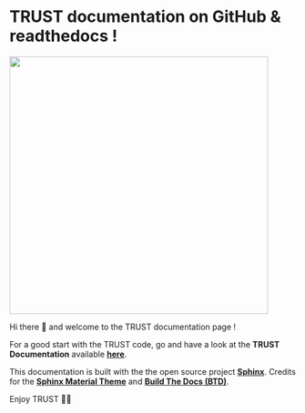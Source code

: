 # TRUST documentation on GitHub & readthedocs !

<img src="https://github.com/cea-trust-platform/trust-code/blob/master/bin/HTML/logo_trust.gif?raw=true" style="width:12cm;">

Hi there 👋 and welcome to the TRUST documentation page !

For a good start with the TRUST code, go and have a look at the **TRUST Documentation** available **[here](https://trust-documentation.readthedocs.io/en/latest/)**.

This documentation is built with the the open source project **[Sphinx](https://github.com/sphinx-doc/sphinx/blob/master/LICENSE)**. Credits for the **[Sphinx Material Theme](https://github.com/bashtage/sphinx-material/blob/main/LICENSE.md)** and **[Build The Docs (BTD)](https://buildthedocs.github.io/btd/)**.

Enjoy TRUST 🍻🍻

